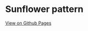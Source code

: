 # Sunflower pattern
[View on Github Pages](https://nocturnalpenguin.github.io/challenge-sunflower-pattern/)
